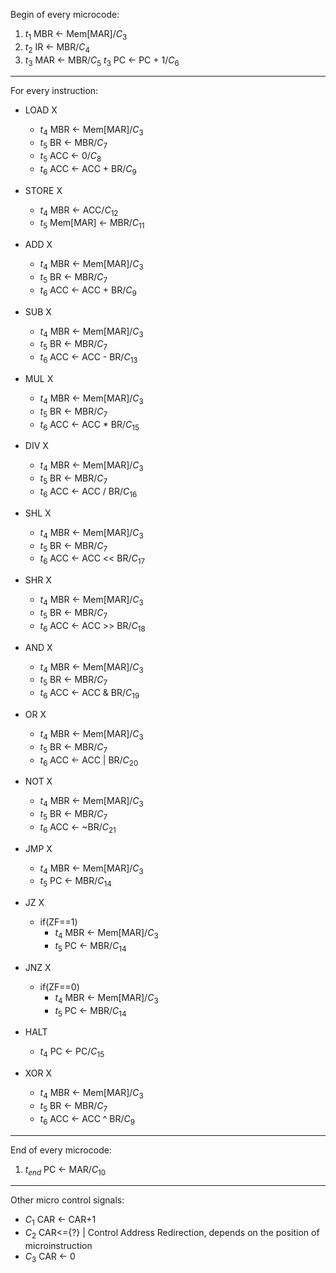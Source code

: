 Begin of every microcode:

1. $t_1$ MBR <- Mem[MAR]/$C_3$
2. $t_2$ IR <- MBR/$C_4$
3. $t_3$ MAR <- MBR/$C_5$
   $t_3$ PC <- PC + 1/$C_6$
---
For every instruction:

- LOAD X
    - $t_4$ MBR <- Mem[MAR]/$C_3$
    - $t_5$ BR <- MBR/$C_7$
    - $t_5$ ACC <- 0/$C_8$
    - $t_6$ ACC <- ACC + BR/$C_9$

- STORE X
    - $t_4$ MBR <- ACC/$C_{12}$
    - $t_5$ Mem[MAR] <- MBR/$C_{11}$

- ADD X
    - $t_4$ MBR <- Mem[MAR]/$C_3$
    - $t_5$ BR <- MBR/$C_7$
    - $t_6$ ACC <- ACC + BR/$C_9$

- SUB X
    - $t_4$ MBR <- Mem[MAR]/$C_3$
    - $t_5$ BR <- MBR/$C_7$
    - $t_6$ ACC <- ACC - BR/$C_{13}$

- MUL X 
    - $t_4$ MBR <- Mem[MAR]/$C_3$
    - $t_5$ BR <- MBR/$C_7$
    - $t_6$ ACC <- ACC * BR/$C_{15}$

- DIV X
    - $t_4$ MBR <- Mem[MAR]/$C_3$
    - $t_5$ BR <- MBR/$C_7$
    - $t_6$ ACC <- ACC / BR/$C_{16}$

- SHL X
    - $t_4$ MBR <- Mem[MAR]/$C_3$
    - $t_5$ BR <- MBR/$C_7$
    - $t_6$ ACC <- ACC << BR/$C_{17}$

- SHR X
    - $t_4$ MBR <- Mem[MAR]/$C_3$
    - $t_5$ BR <- MBR/$C_7$
    - $t_6$ ACC <- ACC >> BR/$C_{18}$

- AND X
    - $t_4$ MBR <- Mem[MAR]/$C_3$
    - $t_5$ BR <- MBR/$C_7$
    - $t_6$ ACC <- ACC & BR/$C_{19}$

- OR X
    - $t_4$ MBR <- Mem[MAR]/$C_3$
    - $t_5$ BR <- MBR/$C_7$
    - $t_6$ ACC <- ACC | BR/$C_{20}$



- NOT X
    - $t_4$ MBR <- Mem[MAR]/$C_3$
    - $t_5$ BR <- MBR/$C_7$
    - $t_6$ ACC <- ~BR/$C_{21}$



- JMP X
    - $t_4$ MBR <- Mem[MAR]/$C_3$
    - $t_5$ PC <- MBR/$C_{14}$

- JZ X
    - if(ZF==1)
        - $t_4$ MBR <- Mem[MAR]/$C_3$
        - $t_5$ PC <- MBR/$C_{14}$

- JNZ X
    - if(ZF==0)
        - $t_4$ MBR <- Mem[MAR]/$C_3$
        - $t_5$ PC <- MBR/$C_{14}$

- HALT
    - $t_4$ PC <- PC/$C_{15}$

- XOR X
    - $t_4$ MBR <- Mem[MAR]/$C_3$
    - $t_5$ BR <- MBR/$C_7$
    - $t_6$ ACC <- ACC ^ BR/$C_9$

---
End of every microcode:

1. $t_{end}$ PC <- MAR/$C_{10}$


    

---
Other micro control signals:

- $C_1$ CAR <- CAR+1
- $C_2$ CAR<={?} | Control Address Redirection, depends on the position of microinstruction
- $C_3$ CAR <- 0

